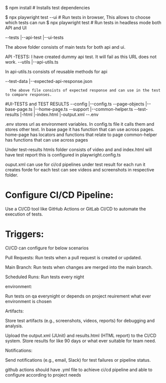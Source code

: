 $ npm install # Installs test dependencies

$ npx playwright test --ui # Run tests in  browser, This allows to choose which tests can run
$ npx playwright test # Run tests in headless mode both API and UI

--tests
   |--api-test
   |--ui-tests

   The above folder consists of main tests for both api and ui.

   API -TESTS:
   I have created dummy api test. It will fail as this URL does not work.
   --utils
   |--api-utils.ts

   In api-utils.ts consists of reusable methods for api

   --test-data
      |--expected-api-response.json

      the above file consists of expected response and can use in the test to compare responses.

#UI-TESTS and TEST RESULTS
--config
  |--config.ts
--page-objects
  |--base-page.ts
  |--home-page.ts
--support
  |--common-helper.ts
--test-results
  |-html
    |-index.html
  |-output.xml 
--.env

.env stores url as environment variables. In config.ts file it calls them and stores other text.
In base page it has function that can use across pages.
home-page has locators and functions that relate to page
common-helper has functions that can use across pages

Under test-results htmls folder consists of video and and index.html will have test report this is configured in playwright.config.ts

ouput.xml can use for ci/cd pipelines
under test result for each run it creates forde for each test can see videos and screenshots in respective folder.

# Configure CI/CD Pipeline:

Use a CI/CD tool like GitHub Actions or GitLab CI/CD to automate the execution of tests.

# Triggers:

CI/CD can configure for below scenarios

Pull Requests: Run tests when a pull request is created or updated.

Main Branch: Run tests when changes are merged into the main branch.

Scheduled Runs: Run tests every night

environment:

Run tests on qa everynight or depends on project reuirement what ever environment is chosen

Artifacts:

Store test artifacts (e.g., screenshots, videos, reports) for debugging and analysis.

Upload the output.xml (JUnit) and results.html (HTML report) to the CI/CD system.
Store results for like 90 days or what ever suitable for team need.

Notifications:

Send notifications (e.g., email, Slack) for test failures or pipeline status.

github actions should have .yml file to achieve ci/cd pipeline and able to configure according to project needs

  
